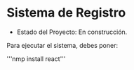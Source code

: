 <h1> Sistema de Registro</h1>

- Estado del Proyecto: En construcción.

Para ejecutar el sistema, debes poner:

'''nmp install react'''
